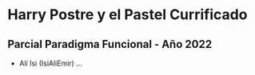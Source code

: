 # Harry Postre y el Pastel Currificado

## Parcial Paradigma Funcional - Año 2022

- Alí Isi (IsiAliEmir)
...
